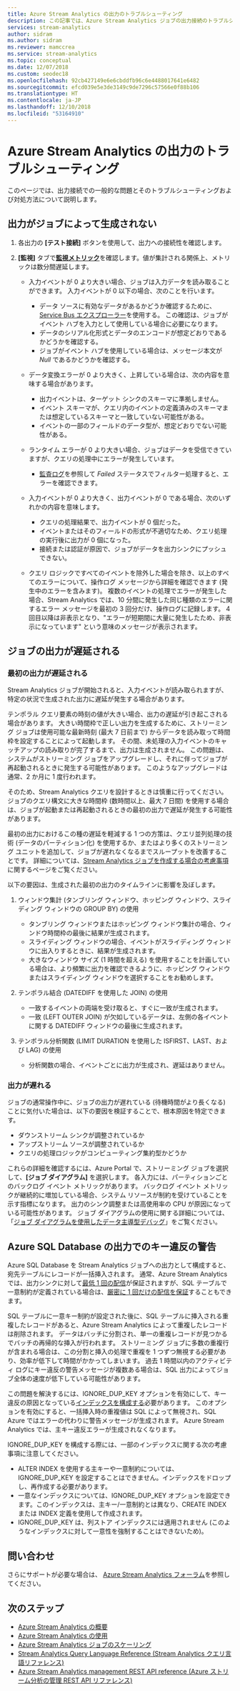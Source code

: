 ```yaml
---
title: Azure Stream Analytics の出力のトラブルシューティング
description: この記事では、Azure Stream Analytics ジョブの出力接続のトラブルシューティングを行う方法について説明します。
services: stream-analytics
author: sidram
ms.author: sidram
ms.reviewer: mamccrea
ms.service: stream-analytics
ms.topic: conceptual
ms.date: 12/07/2018
ms.custom: seodec18
ms.openlocfilehash: 92cb427149e6e6cbddfb96c6e4488017641e6482
ms.sourcegitcommit: efcd039e5e3de3149c9de7296c57566e0f88b106
ms.translationtype: HT
ms.contentlocale: ja-JP
ms.lasthandoff: 12/10/2018
ms.locfileid: "53164910"
---
```

# <a name="troubleshoot-azure-stream-analytics-outputs"></a>Azure Stream Analytics の出力のトラブルシューティング

このページでは、出力接続での一般的な問題とそのトラブルシューティングおよび対処方法について説明します。

## <a name="output-not-produced-by-job"></a>出力がジョブによって生成されない 
1.  各出力の **[テスト接続]** ボタンを使用して、出力への接続性を確認します。

2.  **[監視]** タブで[**監視メトリック**](stream-analytics-monitoring.md)を確認します。値が集計される関係上、メトリックは数分間遅延します。
    - 入力イベントが 0 より大きい場合、ジョブは入力データを読み取ることができます。 入力イベントが 0 以下の場合、次のことを行います。
      - データ ソースに有効なデータがあるかどうか確認するために、[Service Bus エクスプローラー](https://code.msdn.microsoft.com/windowsapps/Service-Bus-Explorer-f2abca5a)を使用する。 この確認は、ジョブがイベント ハブを入力として使用している場合に必要になります。
      - データのシリアル化形式とデータのエンコードが想定どおりであるかどうかを確認する。
      - ジョブがイベント ハブを使用している場合は、メッセージ本文が *Null* であるかどうかを確認する。
      
    - データ変換エラーが 0 より大きく、上昇している場合は、次の内容を意味する場合があります。
      - 出力イベントは、ターゲット シンクのスキーマに準拠しません。 
      - イベント スキーマが、クエリ内のイベントの定義済みのスキーマまたは想定しているスキーマと一致していない可能性がある。
      - イベントの一部のフィールドのデータ型が、想定どおりでない可能性がある。
      
    - ランタイム エラーが 0 より大きい場合、ジョブはデータを受信できていますが、クエリの処理中にエラーが発生しています。
      - [監査ログ](../azure-resource-manager/resource-group-audit.md)を参照して *Failed* ステータスでフィルター処理すると、エラーを確認できます。
      
    - 入力イベントが 0 より大きく、出力イベントが 0 である場合、次のいずれかの内容を意味します。
      - クエリの処理結果で、出力イベントが 0 個だった。
      - イベントまたはそのフィールドの形式が不適切なため、クエリ処理の実行後に出力が 0 個になった。
      - 接続または認証が原因で、ジョブがデータを出力シンクにプッシュできない。
      
    - クエリ ロジックですべてのイベントを除外した場合を除き、以上のすべてのエラーについて、操作ログ メッセージから詳細を確認できます (発生中のエラーを含みます)。 複数のイベントの処理でエラーが発生した場合、Stream Analytics では、10 分間に発生した同じ種類のエラーに関するエラー メッセージを最初の 3 回分だけ、操作ログに記録します。 4 回目以降は非表示となり、"エラーが短期間に大量に発生したため、非表示になっています" という意味のメッセージが表示されます。
    
## <a name="job-output-is-delayed"></a>ジョブの出力が遅延される

### <a name="first-output-is-delayed"></a>最初の出力が遅延される
Stream Analytics ジョブが開始されると、入力イベントが読み取られますが、特定の状況で生成された出力に遅延が発生する場合があります。

テンポラル クエリ要素の時刻の値が大きい場合、出力の遅延が引き起こされる場合があります。 大きい時間枠で正しい出力を生成するために、ストリーミング ジョブは使用可能な最新時刻 (最大 7 日前まで) からデータを読み取って時間枠を設定することによって起動します。 その間、未処理の入力イベントのキャッチアップの読み取りが完了するまで、出力は生成されません。 この問題は、システムがストリーミング ジョブをアップグレードし、それに伴ってジョブが再起動されるときに発生する可能性があります。 このようなアップグレードは通常、2 か月に 1 度行われます。 

そのため、Stream Analytics クエリを設計するときは慎重に行ってください。 ジョブのクエリ構文に大きな時間枠 (数時間以上、最大 7 日間) を使用する場合は、ジョブが起動または再起動されるときの最初の出力で遅延が発生する可能性があります。  

最初の出力におけるこの種の遅延を軽減する 1 つの方策は、クエリ並列処理の技術 (データのパーティション化) を使用するか、またはより多くのストリーミング ユニットを追加して、ジョブが遅れなくなるまでスループットを改善することです。  詳細については、[Stream Analytics ジョブを作成する場合の考慮事項](stream-analytics-concepts-checkpoint-replay.md)に関するページをご覧ください。

以下の要因は、生成された最初の出力のタイムラインに影響を及ぼします。

1. ウィンドウ集計 (タンブリング ウィンドウ、ホッピング ウィンドウ、スライディング ウィンドウの GROUP BY) の使用
   - タンブリング ウィンドウまたはホッピング ウィンドウ集計の場合、ウィンドウ時間枠の最後に結果が生成されます。 
   - スライディング ウィンドウの場合、イベントがスライディング ウィンドウに出入りするときに、結果が生成されます。 
   - 大きなウィンドウ サイズ (1 時間を超える) を使用することを計画している場合は、より頻繁に出力を確認できるように、ホッピング ウィンドウまたはスライディング ウィンドウを選択することをお勧めします。

2. テンポラル結合 (DATEDIFF を使用した JOIN) の使用
   - 一致するイベントの両端を受け取ると、すぐに一致が生成されます。
   - 一致 (LEFT OUTER JOIN) が欠如しているデータは、左側の各イベントに関する DATEDIFF ウィンドウの最後に生成されます。

3. テンポラル分析関数 (LIMIT DURATION を使用した ISFIRST、LAST、および LAG) の使用
   - 分析関数の場合、イベントごとに出力が生成され、遅延はありません。

### <a name="output-falls-behind"></a>出力が遅れる
ジョブの通常操作中に、ジョブの出力が遅れている (待機時間がより長くなる) ことに気付いた場合は、以下の要因を検証することで、根本原因を特定できます。
- ダウンストリーム シンクが調整されているか
- アップストリーム ソースが調整されているか
- クエリの処理ロジックがコンピューティング集約型かどうか

これらの詳細を確認するには、Azure Portal で、ストリーミング ジョブを選択して、**[ジョブ ダイアグラム]** を選択します。 各入力には、パーティションごとのバックログ イベント メトリックがあります。 バックログ イベント メトリックが継続的に増加している場合、システム リソースが制約を受けていることを示す指標になります。 出力のシンク調整または高使用率の CPU が原因になっている可能性があります。 ジョブ ダイアグラムの使用に関する詳細については、「[ジョブ ダイアグラムを使用したデータ主導型デバッグ](stream-analytics-job-diagram-with-metrics.md)」をご覧ください。

## <a name="key-violation-warning-with-azure-sql-database-output"></a>Azure SQL Database の出力でのキー違反の警告

Azure SQL Database を Stream Analytics ジョブへの出力として構成すると、宛先テーブルにレコードが一括挿入されます。 通常、Azure Stream Analytics では、出力シンクに対して[最低 1 回の配信]( https://msdn.microsoft.com/azure/stream-analytics/reference/event-delivery-guarantees-azure-stream-analytics)が保証されますが、SQL テーブルで一意制約が定義されている場合は、[厳密に 1 回だけの配信を保証]( https://blogs.msdn.microsoft.com/streamanalytics/2017/01/13/how-to-achieve-exactly-once-delivery-for-sql-output/)することもできます。 

SQL テーブルに一意キー制約が設定された後に、SQL テーブルに挿入される重複したレコードがあると、Azure Stream Analytics によって重複したレコードは削除されます。 データはバッチに分割され、単一の重複レコードが見つかるでバッチの再帰的な挿入が行われます。 ストリーミング ジョブに多数の重複行が含まれる場合は、この分割と挿入の処理で重複を 1 つずつ無視する必要があり、効率が低下して時間がかかってしまいます。 過去 1 時間以内のアクティビティ ログにキー違反の警告メッセージが複数ある場合は、SQL 出力によってジョブ全体の速度が低下している可能性があります。 

この問題を解決するには、IGNORE_DUP_KEY オプションを有効にして、キー違反の原因となっている[インデックスを構成する]( https://docs.microsoft.com/sql/t-sql/statements/create-index-transact-sql)必要があります。 このオプションを有効にすると、一括挿入時の重複値は SQL によって無視され、SQL Azure ではエラーの代わりに警告メッセージが生成されます。 Azure Stream Analytics では、主キー違反エラーが生成されなくなります。

IGNORE_DUP_KEY を構成する際には、一部のインデックスに関する次の考慮事項に注意してください。

* ALTER INDEX を使用する主キーや一意制約については、IGNORE_DUP_KEY を設定することはできません。インデックスをドロップし、再作成する必要があります。  
* 一意なインデックスについては、IGNORE_DUP_KEY オプションを設定できます。このインデックスは、主キー/一意制約とは異なり、CREATE INDEX または INDEX 定義を使用して作成されます。  
* IGNORE_DUP_KEY は、列ストア インデックスには適用されません (このようなインデックスに対して一意性を強制することはできないため)。  

## <a name="get-help"></a>問い合わせ

さらにサポートが必要な場合は、 [Azure Stream Analytics フォーラム](https://social.msdn.microsoft.com/Forums/azure/home?forum=AzureStreamAnalytics)を参照してください。

## <a name="next-steps"></a>次のステップ

* [Azure Stream Analytics の概要](stream-analytics-introduction.md)
* [Azure Stream Analytics の使用](stream-analytics-real-time-fraud-detection.md)
* [Azure Stream Analytics ジョブのスケーリング](stream-analytics-scale-jobs.md)
* [Stream Analytics Query Language Reference (Stream Analytics クエリ言語リファレンス)](https://msdn.microsoft.com/library/azure/dn834998.aspx)
* [Azure Stream Analytics management REST API reference (Azure ストリーム分析の管理 REST API リファレンス)](https://msdn.microsoft.com/library/azure/dn835031.aspx)
